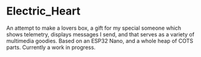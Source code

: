 # Electric_Heart
An attempt to make a lovers box, a gift for my special someone which shows telemetry, displays messages I send, and that serves as a variety of multimedia goodies. Based on an ESP32 Nano, and a whole heap of COTS parts.
Currently  a work in progress.

